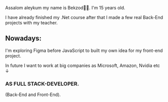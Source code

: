 <p>Assalom aleykum my name is Bekzod🧑‍💻. I'm 15 years old.</p>
<p>I have already finished my .Net course after that I made a few real Back-End projects with my teacher.</p>
<p><h2>Nowadays:</h2> I'm exploring Figma before JavaScript to built my own idea for my front-end project.</p>
<p>In future I want to work at big companies as Microsoft, Amazon, Nvidia etc ↓</p><h3>AS FULL STACK-DEVELOPER.</h3>(Back-End and Front-End).

<!---
bekzod28072009/bekzod28072009 is a ✨ special ✨ repository because its `README.md` (this file) appears on your GitHub profile.
You can click the Preview link to take a look at your changes.
--->
